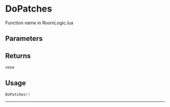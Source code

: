 # DoPatches

Function name in RoomLogic.lua

## Parameters

## Returns

`none`

## Usage

```lua
DoPatches()
```

---
